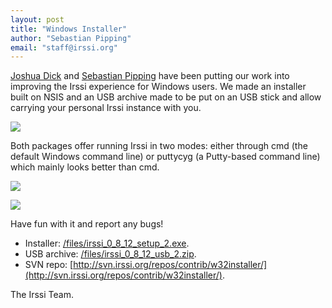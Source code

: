 ```yaml
---
layout: post
title: "Windows Installer"
author: "Sebastian Pipping"
email: "staff@irssi.org"
---
```


[Joshua Dick](http://joshdick.net/) and [Sebastian
Pipping](http://www.hartwork.org/) have been putting our work into improving the
Irssi experience for Windows users. We made an installer built on NSIS and an
USB archive made to be put on an USB stick and allow carrying your personal
Irssi instance with you.

<a href="/images/irssi_installer_100.png"><img src="/images/irssi_installer_40.png" /></a>

Both packages offer running Irssi in two modes: either through cmd (the default
Windows command line) or puttycyg (a Putty-based command line) which mainly
looks better than cmd.

<a href="/images/irssi_puttycyg_100.png"><img src="/images/irssi_puttycyg_40.png" /></a>

<a href="/images/irssi_cmd_100.png"><img src="/images/irssi_cmd_40.png" /></a>

Have fun with it and report any bugs!

- Installer: [/files/irssi_0_8_12_setup_2.exe](http://www.irssi.org/files/irssi_0_8_12_setup_2.exe).
- USB archive: [/files/irssi_0_8_12_usb_2.zip](http://www.irssi.org/files/irssi_0_8_12_usb_2.zip).
- SVN repo: [http://svn.irssi.org/repos/contrib/w32installer/](http://svn.irssi.org/repos/contrib/w32installer/).

The Irssi Team.
